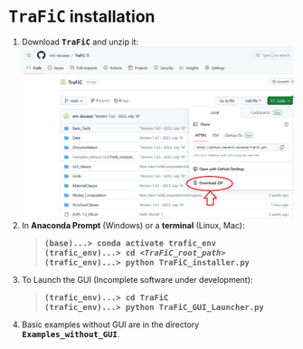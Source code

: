 # <tt>TraFiC</tt> installation
1. Download <tt><b>TraFiC</b></tt> and unzip it:
   <img  src="download_TraFiC.png"/>   
1. In <b>Anaconda Prompt</b> (Windows) or a <b>terminal</b> (Linux, Mac):   
   > <tt><b>(base)...> conda activate trafic_env</b></tt> </b></tt>   
   > <tt><b>(trafic_env)...> cd <i><TraFiC_root_path></i> </b></tt>  
   > <tt><b>(trafic_env)...> python TraFiC_installer.py </b></tt>   
1. To Launch the GUI (Incomplete software under development):   
   > <tt><b>(trafic_env)...> cd TraFiC</b></tt>  
   > <tt><b>(trafic_env)...> python TraFiC_GUI_Launcher.py </b></tt>    
2. Basic examples without GUI are in the directory <tt><b>Examples_without_GUI</b></tt>.   
